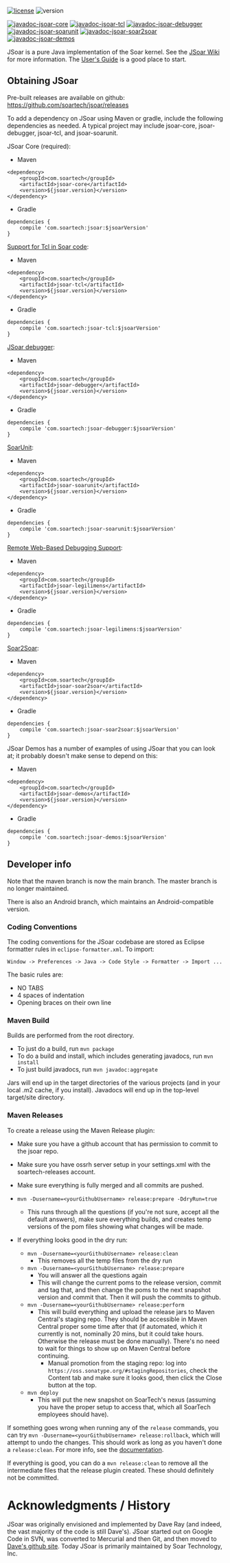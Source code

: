[![license](https://img.shields.io/badge/license-BSD--3-green)](https://github.com/soartech/jsoar/blob/maven/LICENSE.txt)
![version](https://img.shields.io/badge/jsoar-v4.0.0-blue)

[![javadoc-jsoar-core](https://img.shields.io/badge/javadoc-jsoar--core-brightgreen)](https://javadoc.io/doc/com.soartech/jsoar-core) 
[![javadoc-jsoar-tcl](https://img.shields.io/badge/javadoc-jsoar--tcl-brightgreen)](https://javadoc.io/doc/com.soartech/jsoar-tcl) 
[![javadoc-jsoar-debugger](https://img.shields.io/badge/javadoc-jsoar--debugger-brightgreen)](https://javadoc.io/doc/com.soartech/jsoar-debugger) 
[![javadoc-jsoar-soarunit](https://img.shields.io/badge/javadoc-jsoar--soarunit-brightgreen)](https://javadoc.io/doc/com.soartech/jsoar-soarunit) 
[![javadoc-jsoar-soar2soar](https://img.shields.io/badge/javadoc-jsoar--soar2soar-brightgreen)](https://javadoc.io/doc/com.soartech/jsoar-soar2soar) 
[![javadoc-jsoar-demos](https://img.shields.io/badge/javadoc-jsoar--demos-brightgreen)](https://javadoc.io/doc/com.soartech/jsoar-demos) 

JSoar is a pure Java implementation of the Soar kernel. See the [JSoar Wiki](https://github.com/soartech/jsoar/wiki) for more information. The [User's Guide](https://github.com/soartech/jsoar/wiki/JSoarUsersGuide) is a good place to start.

## Obtaining JSoar ##

Pre-built releases are available on github: https://github.com/soartech/jsoar/releases

To add a dependency on JSoar using Maven or gradle, include the following dependencies as needed. A typical project may include jsoar-core, jsoar-debugger, jsoar-tcl, and jsoar-soarunit.

JSoar Core (required):
* Maven
```
<dependency>
    <groupId>com.soartech</groupId>
    <artifactId>jsoar-core</artifactId>
    <version>${jsoar.version}</version>
</dependency>
```
* Gradle
```
dependencies {
    compile 'com.soartech:jsoar:$jsoarVersion'
}
```

[Support for Tcl in Soar code](https://github.com/soartech/jsoar/wiki/JSoarTclSupport):
* Maven
```
<dependency>
    <groupId>com.soartech</groupId>
    <artifactId>jsoar-tcl</artifactId>
    <version>${jsoar.version}</version>
</dependency>
```
* Gradle
```
dependencies {
    compile 'com.soartech:jsoar-tcl:$jsoarVersion'
}
```

[JSoar debugger](https://github.com/soartech/jsoar/wiki/JSoarDebugger):
* Maven
```
<dependency>
    <groupId>com.soartech</groupId>
    <artifactId>jsoar-debugger</artifactId>
    <version>${jsoar.version}</version>
</dependency>
```
* Gradle
```
dependencies {
    compile 'com.soartech:jsoar-debugger:$jsoarVersion'
}
```

[SoarUnit](https://github.com/soartech/jsoar/wiki/SoarUnit):
* Maven
```
<dependency>
    <groupId>com.soartech</groupId>
    <artifactId>jsoar-soarunit</artifactId>
    <version>${jsoar.version}</version>
</dependency>
```
* Gradle
```
dependencies {
    compile 'com.soartech:jsoar-soarunit:$jsoarVersion'
}
```

[Remote Web-Based Debugging Support](https://github.com/soartech/jsoar/wiki/JSoarLegilimens):
* Maven
```
<dependency>
    <groupId>com.soartech</groupId>
    <artifactId>jsoar-legilimens</artifactId>
    <version>${jsoar.version}</version>
</dependency>
```
* Gradle
```
dependencies {
    compile 'com.soartech:jsoar-legilimens:$jsoarVersion'
}
```

[Soar2Soar](https://derbinsky.info/public/_custom/research/misc/talks/soar2soar_soarworkshop_2010.pdf):
* Maven
```
<dependency>
    <groupId>com.soartech</groupId>
    <artifactId>jsoar-soar2soar</artifactId>
    <version>${jsoar.version}</version>
</dependency>
```
* Gradle
```
dependencies {
    compile 'com.soartech:jsoar-soar2soar:$jsoarVersion'
}
```

JSoar Demos has a number of examples of using JSoar that you can look at; it probably doesn't make sense to depend on this:
* Maven
```
<dependency>
    <groupId>com.soartech</groupId>
    <artifactId>jsoar-demos</artifactId>
    <version>${jsoar.version}</version>
</dependency>
```
* Gradle
```
dependencies {
    compile 'com.soartech:jsoar-demos:$jsoarVersion'
}
```

## Developer info ##

Note that the maven branch is now the main branch. The master branch is no longer maintained.

There is also an Android branch, which maintains an Android-compatible version.

### Coding Conventions ###

The coding conventions for the JSoar codebase are stored as Eclipse formatter rules in `eclipse-formatter.xml`. To import:

    Window -> Preferences -> Java -> Code Style -> Formatter -> Import ...

The basic rules are:
* NO TABS
* 4 spaces of indentation
* Opening braces on their own line

### Maven Build ###

Builds are performed from the root directory.

* To just do a build, run `mvn package`
* To do a build and install, which includes generating javadocs, run `mvn install`
* To just build javadocs, run `mvn javadoc:aggregate`

Jars will end up in the target directories of the various projects (and in your local .m2 cache, if you install). Javadocs will end up in the top-level target/site directory.

### Maven Releases ###

To create a release using the Maven Release plugin:

* Make sure you have a github account that has permission to commit to the jsoar repo.
* Make sure you have ossrh server setup in your settings.xml with the soartech-releases account.

* Make sure everything is fully merged and all commits are pushed.
* `mvn -Dusername=<yourGithubUsername> release:prepare -DdryRun=true`
	* This runs through all the questions (if you're not sure, accept all the default answers), make sure everything builds, and creates temp versions of the pom files showing what changes will be made.
* If everything looks good in the dry run:
	* `mvn -Dusername=<yourGithubUsername> release:clean`
		* This removes all the temp files from the dry run
	* `mvn -Dusername=<yourGithubUsername> release:prepare`
		* You will answer all the questions again	
		* This will change the current poms to the release version, commit and tag that, and then change the poms to the next snapshot version and commit that. Then it will push the commits to github.
	* `mvn -Dusername=<yourGithubUsername> release:perform`
		* This will build everything and upload the release jars to Maven Central's staging repo. They should be accessible in Maven Central proper some time after that (if automated, which it currently is not, nominally 20 mins, but it could take hours. Otherwise the release must be done manually). There's no need to wait for things to show up on Maven Central before continuing.
			* Manual promotion from the staging repo: log into `https://oss.sonatype.org/#stagingRepositories`, check the Content tab and make sure it looks good, then click the Close button at the top.
	* `mvn deploy`
		* This will put the new snapshot on SoarTech's nexus (assuming you have the proper setup to access that, which all SoarTech employees should have).

If something goes wrong when running any of the `release` commands, you can try `mvn -Dusername=<yourGithubUsername> release:rollback`, which will attempt to undo the changes. This should work as long as you haven't done a `release:clean`. For more info, see the [documentation](https://maven.apache.org/maven-release/maven-release-plugin/examples/rollback-release.html).

If everything is good, you can do a `mvn release:clean` to remove all the intermediate files that the release plugin created. These should definitely not be committed.

# Acknowledgments / History
JSoar was originally envisioned and implemented by Dave Ray (and indeed, the vast majority of the code is still Dave's). JSoar started out on Google Code in SVN, was converted to Mercurial and then Git, and then moved to [Dave's github site](https://github.com/daveray/). Today JSoar is primarily maintained by Soar Technology, Inc.
